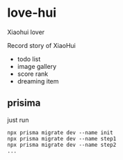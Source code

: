 # love-hui
Xiaohui lover

Record story of XiaoHui

- todo list
- image gallery
- score rank
- dreaming item


## prisima 
just run 

```
npx prisma migrate dev --name init
npx prisma migrate dev --name step1
npx prisma migrate dev --name step2
...
```